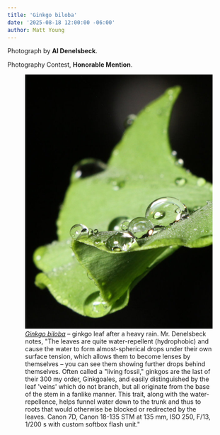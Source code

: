 ```yaml
---
title: 'Ginkgo biloba'
date: '2025-08-18 12:00:00 -06:00'
author: Matt Young
---
```

Photograph by <strong>Al Denelsbeck</strong>.

Photography Contest, <strong>Honorable Mention</strong>.

<figure>
<img src="/uploads/2025/Denelsbeck_Ginkgo_biloba.jpg" alt="Ginkgo biloba showing water droplets"/>
<figcaption><i><a href="https://en.wikipedia.org/wiki/Ginkgo_biloba"> Ginkgo biloba</a></i> &ndash; ginkgo leaf after a heavy rain. Mr. Denelsbeck notes, "The leaves are quite water-repellent (hydrophobic) and cause the water to form almost-spherical drops under their own surface tension, which allows them to become lenses by themselves &ndash; you can see them showing further drops behind themselves. Often called a "living fossil," ginkgos are the last of their 300 my order, Ginkgoales, and easily distinguished by the leaf 'veins' which do not branch, but all originate from the base of the stem in a fanlike manner. This trait, along with the water-repellence, helps funnel water down to the trunk and thus to roots that would otherwise be blocked or redirected by the leaves. Canon 7D, Canon 18-135 STM at 135&nbsp;mm, ISO 250, F/13, 1/200&nbsp;s with custom softbox flash unit."
</figcaption>
</figure>
